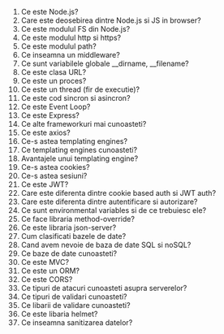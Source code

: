 1. Ce este Node.js?
2. Care este deosebirea dintre Node.js si JS in browser?
3. Ce este modulul FS din Node.js?
4. Ce este modulul http si https?
5. Ce este modulul path?
6. Ce inseamna un middleware?
7. Ce sunt variabilele globale \_\_dirname, \_\_filename?
8. Ce este clasa URL?
9. Ce este un proces?
10. Ce este un thread (fir de executie)?
11. Ce este cod sincron si asincron?
12. Ce este Event Loop?
13. Ce este Express?
14. Ce alte frameworkuri mai cunoasteti?
15. Ce este axios?
16. Ce-s astea templating engines?
17. Ce templating engines cunoasteti?
18. Avantajele unui templating engine?
19. Ce-s astea cookies?
20. Ce-s astea sesiuni?
21. Ce este JWT?
22. Care este diferenta dintre cookie based auth si JWT auth?
23. Care este diferenta dintre autentificare si autorizare?
24. Ce sunt environmental variables si de ce trebuiesc ele?
25. Ce face libraria method-override?
26. Ce este libraria json-server?
27. Cum clasificati bazele de date?
28. Cand avem nevoie de baza de date SQL si noSQL?
29. Ce baze de date cunoasteti?
30. Ce este MVC?
31. Ce este un ORM?
32. Ce este CORS?
33. Ce tipuri de atacuri cunoasteti asupra serverelor?
34. Ce tipuri de validari cunoasteti?
35. Ce libarii de validare cunoasteti?
36. Ce este libaria helmet?
37. Ce inseamna sanitizarea datelor?
